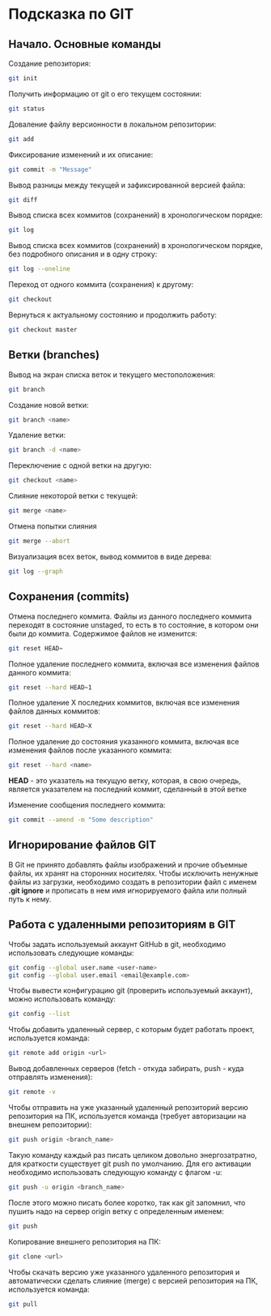 # Подсказка по GIT

## Начало. Основные команды

Создание репозитория:
```sh
git init
```
Получить информацию от git о его текущем состоянии:
```sh
git status
```
Доваление файлу версионности в локальном репозитории:
```sh
git add
```
Фиксирование изменений и их описание:
```sh
git commit -m "Message"
```
Вывод разницы между текущей и зафиксированной версией файла:
```sh
git diff
```
Вывод списка всех коммитов (сохранений) в хронологическом порядке:
```sh
git log
```
Вывод списка всех коммитов (сохранений) в хронологическом порядке, без подробного описания и в одну строку:
```sh
git log --oneline
```
Переход от одного коммита (сохранения) к другому:
```sh
git checkout
```
Вернуться к актуальному состоянию и продолжить работу:
```sh
git checkout master
```

## Ветки (branches)

Вывод на экран списка веток и текущего местоположения:
```sh
git branch
```

Создание новой ветки:
```sh
git branch <name>
```

Удаление ветки:
```sh
git branch -d <name>
```

Переключение с одной ветки на другую:
```sh
git checkout <name>
```

Слияние некоторой ветки с текущей:
```sh
git merge <name>
```

Отмена попытки слияния
```sh
git merge --abort
```

Визуализация всех веток, вывод коммитов в виде дерева:
```sh
git log --graph
```

## Сохранения (commits)

Отмена последнего коммита. Файлы из данного последнего коммита переходят в состояние unstaged, то есть в то состояние, в котором они были до коммита. Содержимое файлов не изменится:
```sh
git reset HEAD~
```

Полное удаление последнего коммита, включая все изменения файлов данного коммита:
```sh
git reset --hard HEAD~1
```

Полное удаление X последних коммитов, включая все изменения файлов данных коммитов:

```sh
git reset --hard HEAD~X
```

Полное удаление до состояния указанного коммита, включая все изменения файлов после указанного коммита:

```sh
git reset --hard <name>
```

**HEAD** - это указатель на текущую ветку, которая, в свою очередь, является указателем на последний коммит, сделанный в этой ветке

Изменение сообщения последнего коммита:
```sh
git commit --amend -m "Some description"
```

## Игнорирование файлов GIT

В Git не принято добавлять файлы изображений и прочие объемные файлы, их хранят на сторонних носителях. Чтобы исключить ненужные файлы из загрузки, необходимо создать в репозитории файл с именем  **.git ignore** и прописать в нем имя игнорируемого файла или полный путь к нему.

## Работа с удаленными репозиториям в GIT

Чтобы задать используемый аккаунт GitHub в git, необходимо использовать следующие команды:
```sh
git config --global user.name <user-name>
git config --global user.email <email@example.com>
```

Чтобы вывести конфигурацию git (проверить используемый аккаунт), можно использовать команду:
```sh
git config --list
```

Чтобы добавить удаленный сервер, с которым будет работать проект, используется команда:
```sh
git remote add origin <url>
```

Вывод добавленных серверов (fetch - откуда забирать, push - куда отправлять изменения):
```sh
git remote -v
```

Чтобы отправить на уже указанный удаленный репозиторий версию репозитория на ПК, используется команда (требует авторизации на внешнем репозитории):
```sh
git push origin <branch_name>
```

Такую команду каждый раз писать целиком довольно энергозатратно, для краткости существует git push по умолчанию. Для его активации необходимо использовать следующую команду с флагом -u:
```sh
git push -u origin <branch_name>
```

После этого можно писать более коротко, так как git запомнил, что пушить надо на сервер origin ветку с определенным именем:
```sh
git push
```

Копирование внешнего репозитория на ПК:
```sh
git clone <url>
```

Чтобы скачать версию уже указанного удаленного репозитория и автоматически сделать слияние (merge) с версией репозитория на ПК, используется команда:
```sh
git pull
```